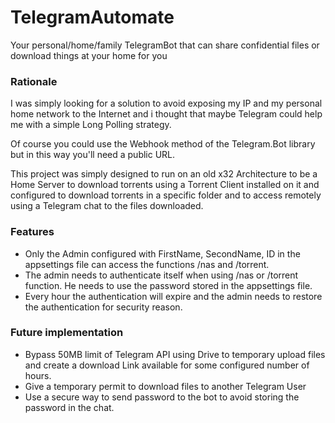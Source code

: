 # TelegramAutomate

Your personal/home/family TelegramBot that can share confidential files or download things at your home for you

### Rationale

I was simply looking for a solution to avoid exposing my IP and my personal home network to the Internet and i thought that maybe Telegram could help me with a simple Long Polling strategy.

Of course you could use the Webhook method of the Telegram.Bot library but in this way you'll need a public URL.

This project was simply designed to run on an old x32 Architecture to be a Home Server to download torrents using a Torrent Client installed on it and configured to download torrents in a specific folder and to access remotely using a Telegram chat to the files downloaded.

### Features

- Only the Admin configured with FirstName, SecondName, ID in the appsettings file can access the functions /nas and /torrent.
- The admin needs to authenticate itself when using /nas or /torrent function. He needs to use the password stored in the appsettings file.
- Every hour the authentication will expire and the admin needs to restore the authentication for security reason.

### Future implementation

- Bypass 50MB limit of Telegram API using Drive to temporary upload files and create a download Link available for some configured number of hours.
- Give a temporary permit to download files to another Telegram User
- Use a secure way to send password to the bot to avoid storing the password in the chat.